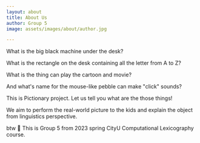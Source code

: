 ```yaml
---
layout: about
title: About Us
author: Group 5
image: assets/images/about/author.jpg

---
```


What is the big black machine under the desk? 

What is the rectangle on the desk containing all the letter from A to Z? 

What is the thing can play the cartoon and movie? 

And what's name for the mouse-like pebble can make "click" sounds?

This is Pictionary project. Let us tell you what are the those things!

We aim to perform the real-world picture to the kids and explain the object from linguistics perspective.
 
btw 🥳 This is Group 5 from 2023 spring CityU Computational Lexicography course.